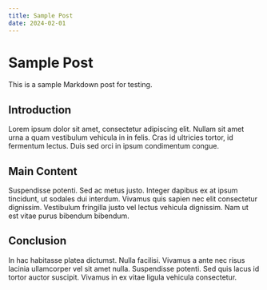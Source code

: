 ```yaml
---
title: Sample Post
date: 2024-02-01
---
```


# Sample Post

This is a sample Markdown post for testing.

## Introduction

Lorem ipsum dolor sit amet, consectetur adipiscing elit. Nullam sit amet urna a quam vestibulum vehicula in in felis. Cras id ultricies tortor, id fermentum lectus. Duis sed orci in ipsum condimentum congue.

## Main Content

Suspendisse potenti. Sed ac metus justo. Integer dapibus ex at ipsum tincidunt, ut sodales dui interdum. Vivamus quis sapien nec elit consectetur dignissim. Vestibulum fringilla justo vel lectus vehicula dignissim. Nam ut est vitae purus bibendum bibendum.

## Conclusion

In hac habitasse platea dictumst. Nulla facilisi. Vivamus a ante nec risus lacinia ullamcorper vel sit amet nulla. Suspendisse potenti. Sed quis lacus id tortor auctor suscipit. Vivamus in ex vitae ligula vehicula consectetur.